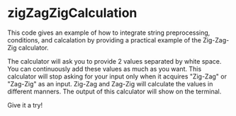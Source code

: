# zigZagZigCalculation
This code gives an example of how to integrate string preprocessing, conditions, and calcalation by providing a
practical example of the Zig-Zag-Zig calculator.

The calculator will ask you to provide 2 values separated by white space. 
You can continuously add these values as much as you want. 
This calculator will stop asking for your input only when it acquires "Zig-Zag" or "Zag-Zig" as an input.
Zig-Zag and Zag-Zig will calculate the values in different manners. 
The output of this calculator will show on the terminal.

Give it a try!
